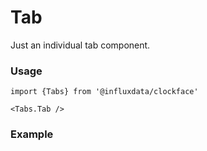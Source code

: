 # Tab

Just an individual tab component.

### Usage
```tsx
import {Tabs} from '@influxdata/clockface'
```
```tsx
<Tabs.Tab />
```

### Example
<!-- STORY -->


<!-- STORY HIDE START -->

<!-- STORY HIDE END -->

<!-- PROPS -->
